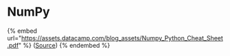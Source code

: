 # NumPy

{% embed url="https://assets.datacamp.com/blog_assets/Numpy_Python_Cheat_Sheet.pdf" %}
([Source](https://assets.datacamp.com/blog\_assets/Numpy\_Python\_Cheat\_Sheet.pdf))
{% endembed %}
